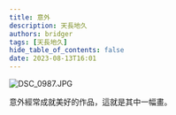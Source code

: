 ```yaml
---
title: 意外
description: 天長地久
authors: bridger
tags: [天長地久]
hide_table_of_contents: false
date: 2023-08-13T16:01
---
```


![DSC_0987.JPG](https://e.brid.pw/i/2023/08/13/qhh80x-2.webp)


<!-- truncate -->

意外經常成就美好的作品，這就是其中一幅畫。  